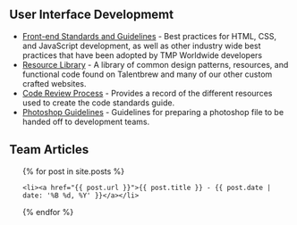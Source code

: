 
## User Interface Developmemt

* [Front-end Standards and Guidelines](/uid/code-standards/) - Best practices for HTML, CSS, and JavaScript development, as well as other industry wide best practices that have been adopted by TMP Worldwide developers
* [Resource Library](/tmp-resource-library/) - A library of common design patterns, resources, and functional code found on Talentbrew and many of our other custom crafted websites.
* [Code Review Process](/uid/code-review/) - Provides a record of the different resources used to create the code standards guide.
* [Photoshop Guidelines](/uid/photoshop-guidelines/) - Guidelines for preparing a photoshop file to be handed off to development teams.

## Team Articles

<ul>
{% for post in site.posts %}
    
	<li><a href="{{ post.url }}">{{ post.title }} - {{ post.date | date: '%B %d, %Y' }}</a></li>

{% endfor %}
</ul>